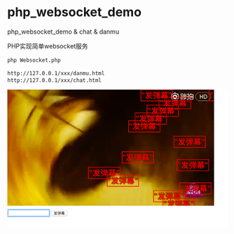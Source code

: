 # php_websocket_demo
php_websocket_demo &amp; chat &amp; danmu


PHP实现简单websocket服务

```
php Websocket.php
```


```
http://127.0.0.1/xxx/danmu.html
http://127.0.0.1/xxx/chat.html
```

![danmu](dist/damu.png)
